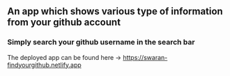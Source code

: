 ## An app which shows various type of information from your github account 
### Simply search your github username in the search bar 

The deployed app can be found here -> https://swaran-findyourgithub.netlify.app
